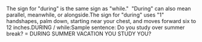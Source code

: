 The sign for "during" is the same sign as "while."  
	"During" can also mean parallel, meanwhile, or alongside.The sign for "during" uses "1" handshapes, palm down, starting near your 
	chest, and moves forward six to 12 inches.DURING / while:Sample sentence: Do you study over summer break? = DURING SUMMER VACATION 
	YOU STUDY YOU?